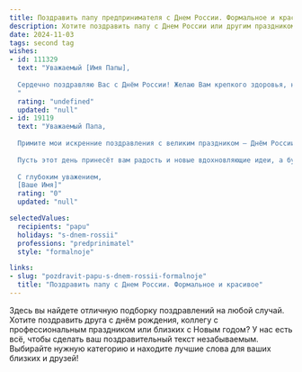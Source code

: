 ```yaml
---
title: Поздравить папу предпринимателя с Днем России. Формальное и красивое
description: Хотите поздравить папу с Днем России или другим праздником? Наш ИИ создаст незабываемое поздравление, а вы обязательно выделитесь среди других.  
date: 2024-11-03
tags: second tag
wishes:
- id: 111329
  text: "Уважаемый [Имя Папы],
  
  Сердечно поздравляю Вас с Днём России! Желаю Вам крепкого здоровья, неиссякаемой энергии и дальнейших успехов в Вашей предпринимательской деятельности. Пусть этот праздник наполнит Ваш дом радостью и благополучием, а все начинания будут успешными и приносить плоды.  С праздником!
  "
  rating: "undefined"
  updated: "null"
- id: 19119
  text: "Уважаемый Папа,
  
  Примите мои искренние поздравления с великим праздником — Днём России! В этот торжественный день хочу отметить ваш немалый вклад в развитие нашей страны как предпринимателя, который с достоинством несёт ответственность и вносит свой вклад в экономическое процветание нашей Родины. Ваша деятельность является примером для подражания, и я глубоко уважаю вашу преданность и труд.
  
  Пусть этот день принесёт вам радость и новые вдохновляющие идеи, а будущее будет щедро и благосклонно к вашим начинаниям. С праздником!
  
  С глубоким уважением,
  [Ваше Имя]"
  rating: "0"
  updated: "null"

selectedValues:
  recipients: "papu"
  holidays: "s-dnem-rossii"
  professions: "predprinimatel"
  style: "formalnoje"

links:
- slug: "pozdravit-papu-s-dnem-rossii-formalnoje"
  title: "Поздравить папу с Днем России. Формальное и красивое"
---
```


Здесь вы найдете отличную подборку поздравлений на любой случай. 
Хотите поздравить друга с днём рождения, коллегу с профессиональным праздником или близких с Новым годом? У нас есть всё, чтобы сделать ваш поздравительный текст незабываемым. Выбирайте нужную категорию и находите лучшие слова для ваших близких и друзей!
